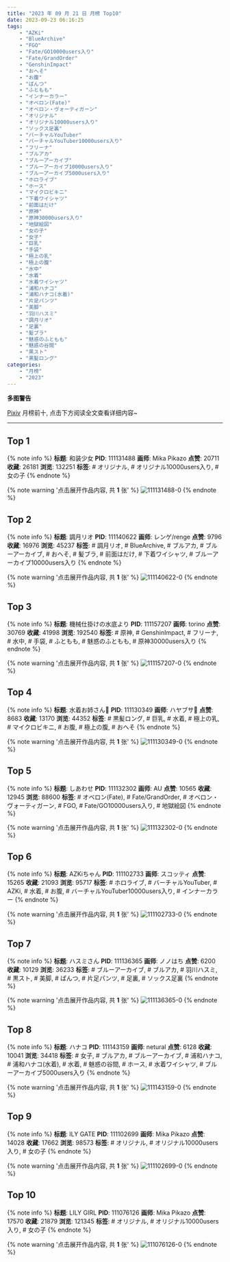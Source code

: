 ```yaml
---
title: "2023 年 09 月 21 日 月榜 Top10"
date: 2023-09-23 06:16:25
tags:
    - "AZKi"
    - "BlueArchive"
    - "FGO"
    - "Fate/GO10000users入り"
    - "Fate/GrandOrder"
    - "GenshinImpact"
    - "おへそ"
    - "お腹"
    - "ぱんつ"
    - "ふともも"
    - "インナーカラー"
    - "オベロン(Fate)"
    - "オベロン・ヴォーティガーン"
    - "オリジナル"
    - "オリジナル10000users入り"
    - "ソックス足裏"
    - "バーチャルYouTuber"
    - "バーチャルYouTuber10000users入り"
    - "フリーナ"
    - "ブルアカ"
    - "ブルーアーカイブ"
    - "ブルーアーカイブ10000users入り"
    - "ブルーアーカイブ5000users入り"
    - "ホロライブ"
    - "ホース"
    - "マイクロビキニ"
    - "下着ワイシャツ"
    - "前面はだけ"
    - "原神"
    - "原神30000users入り"
    - "地獄絵図"
    - "女の子"
    - "女子"
    - "巨乳"
    - "手袋"
    - "極上の乳"
    - "極上の腹"
    - "水中"
    - "水着"
    - "水着ワイシャツ"
    - "浦和ハナコ"
    - "浦和ハナコ(水着)"
    - "片足パンツ"
    - "美脚"
    - "羽川ハスミ"
    - "調月リオ"
    - "足裏"
    - "髪ブラ"
    - "魅惑のふともも"
    - "魅惑の谷間"
    - "黒スト"
    - "黒髪ロング"
categories:
    - "月榜"
    - "2023"
---
```


<i class="fa fa-triangle-exclamation"></i>**多图警告**<i class="fa fa-triangle-exclamation"></i>

[Pixiv](https://www.pixiv.net/) 月榜前十, 点击下方阅读全文查看详细内容~

<!-- more -->

---

## Top 1

{% note info %}
**标题**: 和装少女
**PID**: 111131488 **画师**: Mika Pikazo
**点赞**: 20711 **收藏**: 26181 **浏览**: 132251
**标签**: # オリジナル, # オリジナル10000users入り, # 女の子
{% endnote %}

{% note warning '点击展开作品内容, 共 **1** 张' %}
![111131488-0](https://i.pixiv.re/img-original/img/2023/08/25/00/42/03/111131488_p0.jpg)
{% endnote %}

## Top 2

{% note info %}
**标题**: 調月リオ
**PID**: 111140622 **画师**: レンゲ/renge
**点赞**: 9796 **收藏**: 16976 **浏览**: 45237
**标签**: # 調月リオ, # BlueArchive, # ブルアカ, # ブルーアーカイブ, # おへそ, # 髪ブラ, # 前面はだけ, # 下着ワイシャツ, # ブルーアーカイブ10000users入り
{% endnote %}

{% note warning '点击展开作品内容, 共 **1** 张' %}
![111140622-0](https://i.pixiv.re/img-original/img/2023/08/25/12/19/59/111140622_p0.jpg)
{% endnote %}

## Top 3

{% note info %}
**标题**: 機械仕掛けの水底より
**PID**: 111157207 **画师**: torino
**点赞**: 30769 **收藏**: 41998 **浏览**: 192540
**标签**: # 原神, # GenshinImpact, # フリーナ, # 水中, # 手袋, # ふともも, # 魅惑のふともも, # 原神30000users入り
{% endnote %}

{% note warning '点击展开作品内容, 共 **1** 张' %}
![111157207-0](https://i.pixiv.re/img-original/img/2023/08/26/00/00/43/111157207_p0.jpg)
{% endnote %}

## Top 4

{% note info %}
**标题**: 水着お姉さん🖤
**PID**: 111130349 **画师**: ハヤブサ🐤
**点赞**: 8683 **收藏**: 13170 **浏览**: 44352
**标签**: # 黒髪ロング, # 巨乳, # 水着, # 極上の乳, # マイクロビキニ, # お腹, # 極上の腹, # おへそ
{% endnote %}

{% note warning '点击展开作品内容, 共 **1** 张' %}
![111130349-0](https://i.pixiv.re/img-original/img/2023/08/25/00/07/48/111130349_p0.jpg)
{% endnote %}

## Top 5

{% note info %}
**标题**: しあわせ
**PID**: 111132302 **画师**: AU
**点赞**: 10565 **收藏**: 12945 **浏览**: 88600
**标签**: # オベロン(Fate), # Fate/GrandOrder, # オベロン・ヴォーティガーン, # FGO, # Fate/GO10000users入り, # 地獄絵図
{% endnote %}

{% note warning '点击展开作品内容, 共 **1** 张' %}
![111132302-0](https://i.pixiv.re/img-original/img/2023/08/25/01/13/25/111132302_p0.png)
{% endnote %}

## Top 6

{% note info %}
**标题**: AZKiちゃん
**PID**: 111102733 **画师**: スコッティ
**点赞**: 15265 **收藏**: 21093 **浏览**: 95717
**标签**: # ホロライブ, # バーチャルYouTuber, # AZKi, # 水着, # お腹, # バーチャルYouTuber10000users入り, # インナーカラー
{% endnote %}

{% note warning '点击展开作品内容, 共 **1** 张' %}
![111102733-0](https://i.pixiv.re/img-original/img/2023/08/24/00/00/35/111102733_p0.jpg)
{% endnote %}

## Top 7

{% note info %}
**标题**: ハスミさん
**PID**: 111136365 **画师**: ノノはち
**点赞**: 6200 **收藏**: 10129 **浏览**: 36233
**标签**: # ブルーアーカイブ, # ブルアカ, # 羽川ハスミ, # 黒スト, # 美脚, # ぱんつ, # 片足パンツ, # 足裏, # ソックス足裏
{% endnote %}

{% note warning '点击展开作品内容, 共 **1** 张' %}
![111136365-0](https://i.pixiv.re/img-original/img/2023/08/25/06/37/22/111136365_p0.png)
{% endnote %}

## Top 8

{% note info %}
**标题**: ハナコ
**PID**: 111143159 **画师**: netural
**点赞**: 6128 **收藏**: 10041 **浏览**: 34418
**标签**: # 女子, # ブルアカ, # ブルーアーカイブ, # 浦和ハナコ, # 浦和ハナコ(水着), # 水着, # 魅惑の谷間, # ホース, # 水着ワイシャツ, # ブルーアーカイブ5000users入り
{% endnote %}

{% note warning '点击展开作品内容, 共 **1** 张' %}
![111143159-0](https://i.pixiv.re/img-original/img/2023/08/25/15/10/05/111143159_p0.png)
{% endnote %}

## Top 9

{% note info %}
**标题**: ILY GATE
**PID**: 111102699 **画师**: Mika Pikazo
**点赞**: 14028 **收藏**: 17662 **浏览**: 98573
**标签**: # オリジナル, # オリジナル10000users入り, # 女の子
{% endnote %}

{% note warning '点击展开作品内容, 共 **1** 张' %}
![111102699-0](https://i.pixiv.re/img-original/img/2023/08/24/00/00/20/111102699_p0.jpg)
{% endnote %}

## Top 10

{% note info %}
**标题**: LILY GIRL
**PID**: 111076126 **画师**: Mika Pikazo
**点赞**: 17570 **收藏**: 21879 **浏览**: 121345
**标签**: # オリジナル, # オリジナル10000users入り, # 女の子
{% endnote %}

{% note warning '点击展开作品内容, 共 **1** 张' %}
![111076126-0](https://i.pixiv.re/img-original/img/2023/08/23/00/12/23/111076126_p0.jpg)
{% endnote %}
